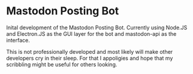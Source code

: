 # Mastodon Posting Bot
Inital development of the Mastodon Posting Bot. Currently using Node.JS and Electron.JS as the GUI layer for the bot and mastodon-api as the interface.

This is not professionally developed and most likely will make other developers cry in their sleep. For that I appoligies and hope that my scribbling might be useful for others looking.
